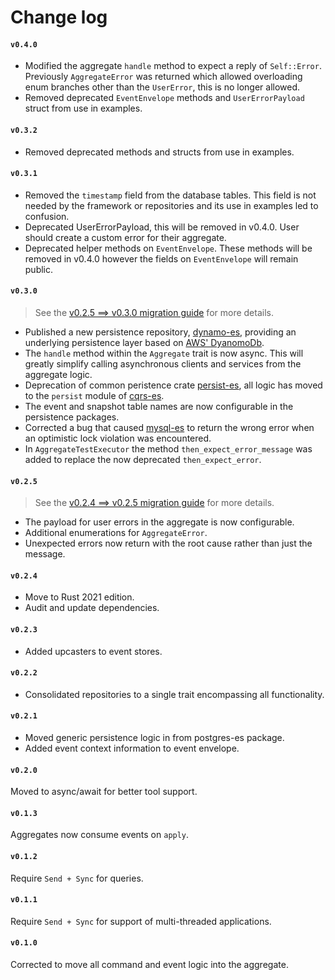 # Change log

#### `v0.4.0`
- Modified the aggregate `handle` method to expect a reply of `Self::Error`. 
Previously `AggregateError` was returned which allowed overloading enum branches other than the `UserError`, this is no longer allowed.
- Removed deprecated `EventEnvelope` methods and `UserErrorPayload` struct from use in examples.

#### `v0.3.2`
- Removed deprecated methods and structs from use in examples.

#### `v0.3.1`
- Removed the `timestamp` field from the database tables. This field is not needed by the framework or repositories and its use in examples led to confusion.
- Deprecated UserErrorPayload, this will be removed in v0.4.0. User should create a custom error for their aggregate.
- Deprecated helper methods on `EventEnvelope`. These methods will be removed in v0.4.0 however the fields on `EventEnvelope` will remain public.

#### `v0.3.0`
> See the [v0.2.5 ==> v0.3.0 migration guide](migration_0_3_0.md) for more details.

- Published a new persistence repository, [dynamo-es](https://crates.io/crates/dynamo-es), providing an underlying persistence layer based on [AWS' DyanomoDb](https://aws.amazon.com/dynamodb/).
- The `handle` method within the `Aggregate` trait is now async. This will greatly simplify calling asynchronous clients and services from the aggregate logic.
- Deprecation of common peristence crate [persist-es](https://crates.io/crates/persist-es), all logic has moved to the `persist` module of [cqrs-es](https://crates.io/crates/cqrs-es).
- The event and snapshot table names are now configurable in the persistence packages.
- Corrected a bug that caused [mysql-es](https://crates.io/crates/mysql-es) to return the wrong error when an optimistic lock violation was encountered.
- In `AggregateTestExecutor` the method `then_expect_error_message` was added to replace the now deprecated `then_expect_error`.

#### `v0.2.5`
> See the [v0.2.4 ==> v0.2.5 migration guide](migration_0_2_5.md) for more details.

- The payload for user errors in the aggregate is now configurable.
- Additional enumerations for `AggregateError`.
- Unexpected errors now return with the root cause rather than just the message.

#### `v0.2.4`
- Move to Rust 2021 edition.
- Audit and update dependencies.

#### `v0.2.3`
- Added upcasters to event stores.

#### `v0.2.2`
- Consolidated repositories to a single trait encompassing all functionality.

#### `v0.2.1`
- Moved generic persistence logic in from postgres-es package.
- Added event context information to event envelope.

#### `v0.2.0`
Moved to async/await for better tool support.

#### `v0.1.3`
Aggregates now consume events on `apply`.

#### `v0.1.2`
Require `Send + Sync` for queries.

#### `v0.1.1`
Require `Send + Sync` for support of multi-threaded applications.

#### `v0.1.0`
Corrected to move all command and event logic into the aggregate.
